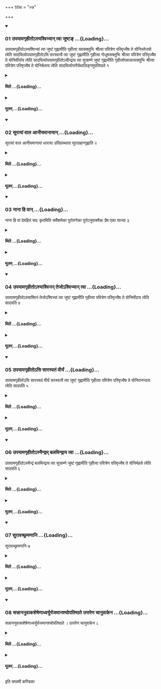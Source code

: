 +++
title = "०७"

+++

<div class="js_include" includetitle="true" newlevelforh1="3" unfilled url="/vedAH_yajuH/taittirIyam/sUtram/ApastambaH/shrautam/vishvAsa-prastutiH/19/07/01_upayAmagRhIto-syashvibhyAn_tvA_juShTa~N.md">
<details open><summary><h3>01 उपयामगृहीतोऽस्यश्विभ्यान् त्वा जुष्टङ् ...{Loading}...</h3></summary>

उपयामगृहीतोऽस्यश्विभ्यां त्वा जुष्टं गृह्णामीति गृहीत्वा यवसक्तुभिः श्रीत्वा पवित्रेण परिमृज्यैष ते योनिस्तेजसे त्वेति सादयित्वोपयामगृहीतोऽसि सरस्वत्यै त्वा जुष्टं गृह्णामीति गृहीत्वा गोधूमसक्तुभिः श्रीत्वा पवित्रेण परिमृज्यैष ते योनिर्वीर्याय त्वेति सादयित्वोपयामगृहीतोऽसीन्द्राय त्वा सुत्राम्णे जुष्टं गृह्णामीति गृहीत्वोपवाकासक्तुभिः श्रीत्वा पवित्रेण परिमृज्यैष ते योनिर्बलाय त्वेति सादयित्वोत्तरैर्यथालिङ्गमुपतिष्ठते १
</details>
</div>
<div class="js_include collapsed" newlevelforh1="4" title="थिते" unfilled url="/vedAH_yajuH/taittirIyam/sUtram/ApastambaH/shrautam/thite/19/07/01_upayAmagRhIto-syashvibhyAn_tvA_juShTa~N.md">
<details><summary><h4>थिते ...{Loading}...</h4></summary>

उपयामगृहीतोऽस्यश्विभ्यां त्वा जुष्टं गृह्णामीति गृहीत्वा यवसक्तुभिः श्रीत्वा पवित्रेण परिमृज्यैष ते योनिस्तेजसे त्वेति सादयित्वोपयामगृहीतोऽसि सरस्वत्यै त्वा जुष्टं गृह्णामीति गृहीत्वा गोधूमसक्तुभिः श्रीत्वा पवित्रेण परिमृज्यैष ते योनिर्वीर्याय त्वेति सादयित्वोपयामगृहीतोऽसीन्द्राय त्वा सुत्राम्णे जुष्टं गृह्णामीति गृहीत्वोपवाकासक्तुभिः श्रीत्वा पवित्रेण परिमृज्यैष ते योनिर्बलाय त्वेति सादयित्वोत्तरैर्यथालिङ्गमुपतिष्ठते १
</details>
</div>
<div class="js_include collapsed" newlevelforh1="4" title="मूलम्" unfilled url="/vedAH_yajuH/taittirIyam/sUtram/ApastambaH/shrautam/mUlam/19/07/01_upayAmagRhIto-syashvibhyAn_tvA_juShTa~N.md">
<details><summary><h4>मूलम् ...{Loading}...</h4></summary>

उपयामगृहीतोऽस्यश्विभ्यां त्वा जुष्टं गृह्णामीति गृहीत्वा यवसक्तुभिः श्रीत्वा पवित्रेण परिमृज्यैष ते योनिस्तेजसे त्वेति सादयित्वोपयामगृहीतोऽसि सरस्वत्यै त्वा जुष्टं गृह्णामीति गृहीत्वा गोधूमसक्तुभिः श्रीत्वा पवित्रेण परिमृज्यैष ते योनिर्वीर्याय त्वेति सादयित्वोपयामगृहीतोऽसीन्द्राय त्वा सुत्राम्णे जुष्टं गृह्णामीति गृहीत्वोपवाकासक्तुभिः श्रीत्वा पवित्रेण परिमृज्यैष ते योनिर्बलाय त्वेति सादयित्वोत्तरैर्यथालिङ्गमुपतिष्ठते १
</details>
</div>
<div class="js_include" includetitle="true" newlevelforh1="3" unfilled url="/vedAH_yajuH/taittirIyam/sUtram/ApastambaH/shrautam/vishvAsa-prastutiH/19/07/02_surAyAM_vAla_AnIyamAnAyAn.md">
<details open><summary><h3>02 सुरायां वाल आनीयमानायान् ...{Loading}...</h3></summary>

सुरायां वाल आनीयमानायां धारायाः प्रतिप्रस्थाता सुराग्रहान्गृह्णाति २
</details>
</div>
<div class="js_include collapsed" newlevelforh1="4" title="थिते" unfilled url="/vedAH_yajuH/taittirIyam/sUtram/ApastambaH/shrautam/thite/19/07/02_surAyAM_vAla_AnIyamAnAyAn.md">
<details><summary><h4>थिते ...{Loading}...</h4></summary>

सुरायां वाल आनीयमानायां धारायाः प्रतिप्रस्थाता सुराग्रहान्गृह्णाति २
</details>
</div>
<div class="js_include collapsed" newlevelforh1="4" title="मूलम्" unfilled url="/vedAH_yajuH/taittirIyam/sUtram/ApastambaH/shrautam/mUlam/19/07/02_surAyAM_vAla_AnIyamAnAyAn.md">
<details><summary><h4>मूलम् ...{Loading}...</h4></summary>

सुरायां वाल आनीयमानायां धारायाः प्रतिप्रस्थाता सुराग्रहान्गृह्णाति २
</details>
</div>
<div class="js_include" includetitle="true" newlevelforh1="3" unfilled url="/vedAH_yajuH/taittirIyam/sUtram/ApastambaH/shrautam/vishvAsa-prastutiH/19/07/03_nAnA_hi_vAn.md">
<details open><summary><h3>03 नाना हि वान् ...{Loading}...</h3></summary>

नाना हि वां देवहितं सदः कृतमिति सर्वेषामेका पुरोरुगेका पुरोऽनुवाक्यैकः प्रैष एका याज्या ३
</details>
</div>
<div class="js_include collapsed" newlevelforh1="4" title="थिते" unfilled url="/vedAH_yajuH/taittirIyam/sUtram/ApastambaH/shrautam/thite/19/07/03_nAnA_hi_vAn.md">
<details><summary><h4>थिते ...{Loading}...</h4></summary>

नाना हि वां देवहितं सदः कृतमिति सर्वेषामेका पुरोरुगेका पुरोऽनुवाक्यैकः प्रैष एका याज्या ३
</details>
</div>
<div class="js_include collapsed" newlevelforh1="4" title="मूलम्" unfilled url="/vedAH_yajuH/taittirIyam/sUtram/ApastambaH/shrautam/mUlam/19/07/03_nAnA_hi_vAn.md">
<details><summary><h4>मूलम् ...{Loading}...</h4></summary>

नाना हि वां देवहितं सदः कृतमिति सर्वेषामेका पुरोरुगेका पुरोऽनुवाक्यैकः प्रैष एका याज्या ३
</details>
</div>
<div class="js_include" includetitle="true" newlevelforh1="3" unfilled url="/vedAH_yajuH/taittirIyam/sUtram/ApastambaH/shrautam/vishvAsa-prastutiH/19/07/04_upayAmagRhIto-syAshvinan_tejo-shvibhyAn_tvA.md">
<details open><summary><h3>04 उपयामगृहीतोऽस्याश्विनन् तेजोऽश्विभ्यान् त्वा ...{Loading}...</h3></summary>

उपयामगृहीतोऽस्याश्विनं तेजोऽश्विभ्यां त्वा जुष्टं गृह्णामीति गृहीत्वा पवित्रेण परिमृज्यैष ते योनिर्मोदाय त्वेति सादयति ४
</details>
</div>
<div class="js_include collapsed" newlevelforh1="4" title="थिते" unfilled url="/vedAH_yajuH/taittirIyam/sUtram/ApastambaH/shrautam/thite/19/07/04_upayAmagRhIto-syAshvinan_tejo-shvibhyAn_tvA.md">
<details><summary><h4>थिते ...{Loading}...</h4></summary>

उपयामगृहीतोऽस्याश्विनं तेजोऽश्विभ्यां त्वा जुष्टं गृह्णामीति गृहीत्वा पवित्रेण परिमृज्यैष ते योनिर्मोदाय त्वेति सादयति ४
</details>
</div>
<div class="js_include collapsed" newlevelforh1="4" title="मूलम्" unfilled url="/vedAH_yajuH/taittirIyam/sUtram/ApastambaH/shrautam/mUlam/19/07/04_upayAmagRhIto-syAshvinan_tejo-shvibhyAn_tvA.md">
<details><summary><h4>मूलम् ...{Loading}...</h4></summary>

उपयामगृहीतोऽस्याश्विनं तेजोऽश्विभ्यां त्वा जुष्टं गृह्णामीति गृहीत्वा पवित्रेण परिमृज्यैष ते योनिर्मोदाय त्वेति सादयति ४
</details>
</div>
<div class="js_include" includetitle="true" newlevelforh1="3" unfilled url="/vedAH_yajuH/taittirIyam/sUtram/ApastambaH/shrautam/vishvAsa-prastutiH/19/07/05_upayAmagRhIto-si_sArasvataM_vIryaM.md">
<details open><summary><h3>05 उपयामगृहीतोऽसि सारस्वतं वीर्यं ...{Loading}...</h3></summary>

उपयामगृहीतोऽसि सारस्वतं वीर्यं सरस्वत्यै त्वा जुष्टं गृह्णामीति गृहीत्वा पवित्रेण परिमृज्यैष ते योनिरानन्दाय त्वेति सादयति ५
</details>
</div>
<div class="js_include collapsed" newlevelforh1="4" title="थिते" unfilled url="/vedAH_yajuH/taittirIyam/sUtram/ApastambaH/shrautam/thite/19/07/05_upayAmagRhIto-si_sArasvataM_vIryaM.md">
<details><summary><h4>थिते ...{Loading}...</h4></summary>

उपयामगृहीतोऽसि सारस्वतं वीर्यं सरस्वत्यै त्वा जुष्टं गृह्णामीति गृहीत्वा पवित्रेण परिमृज्यैष ते योनिरानन्दाय त्वेति सादयति ५
</details>
</div>
<div class="js_include collapsed" newlevelforh1="4" title="मूलम्" unfilled url="/vedAH_yajuH/taittirIyam/sUtram/ApastambaH/shrautam/mUlam/19/07/05_upayAmagRhIto-si_sArasvataM_vIryaM.md">
<details><summary><h4>मूलम् ...{Loading}...</h4></summary>

उपयामगृहीतोऽसि सारस्वतं वीर्यं सरस्वत्यै त्वा जुष्टं गृह्णामीति गृहीत्वा पवित्रेण परिमृज्यैष ते योनिरानन्दाय त्वेति सादयति ५
</details>
</div>
<div class="js_include" includetitle="true" newlevelforh1="3" unfilled url="/vedAH_yajuH/taittirIyam/sUtram/ApastambaH/shrautam/vishvAsa-prastutiH/19/07/06_upayAmagRhIto-syaindram_balamindrAya_tvA.md">
<details open><summary><h3>06 उपयामगृहीतोऽस्यैन्द्रम् बलमिन्द्राय त्वा ...{Loading}...</h3></summary>

उपयामगृहीतोऽस्यैन्द्रं बलमिन्द्राय त्वा सुत्राम्णे जुष्टं गृह्णामीति गृहीत्वा पवित्रेण परिमृज्यैष ते योनिर्महसे त्वेति सादयति ६
</details>
</div>
<div class="js_include collapsed" newlevelforh1="4" title="थिते" unfilled url="/vedAH_yajuH/taittirIyam/sUtram/ApastambaH/shrautam/thite/19/07/06_upayAmagRhIto-syaindram_balamindrAya_tvA.md">
<details><summary><h4>थिते ...{Loading}...</h4></summary>

उपयामगृहीतोऽस्यैन्द्रं बलमिन्द्राय त्वा सुत्राम्णे जुष्टं गृह्णामीति गृहीत्वा पवित्रेण परिमृज्यैष ते योनिर्महसे त्वेति सादयति ६
</details>
</div>
<div class="js_include collapsed" newlevelforh1="4" title="मूलम्" unfilled url="/vedAH_yajuH/taittirIyam/sUtram/ApastambaH/shrautam/mUlam/19/07/06_upayAmagRhIto-syaindram_balamindrAya_tvA.md">
<details><summary><h4>मूलम् ...{Loading}...</h4></summary>

उपयामगृहीतोऽस्यैन्द्रं बलमिन्द्राय त्वा सुत्राम्णे जुष्टं गृह्णामीति गृहीत्वा पवित्रेण परिमृज्यैष ते योनिर्महसे त्वेति सादयति ६
</details>
</div>
<div class="js_include" includetitle="true" newlevelforh1="3" unfilled url="/vedAH_yajuH/taittirIyam/sUtram/ApastambaH/shrautam/vishvAsa-prastutiH/19/07/07_surAvachChrayaNAni.md">
<details open><summary><h3>07 सुरावच्छ्रयणानि ...{Loading}...</h3></summary>

सुरावच्छ्रयणानि ७
</details>
</div>
<div class="js_include collapsed" newlevelforh1="4" title="थिते" unfilled url="/vedAH_yajuH/taittirIyam/sUtram/ApastambaH/shrautam/thite/19/07/07_surAvachChrayaNAni.md">
<details><summary><h4>थिते ...{Loading}...</h4></summary>

सुरावच्छ्रयणानि ७
</details>
</div>
<div class="js_include collapsed" newlevelforh1="4" title="मूलम्" unfilled url="/vedAH_yajuH/taittirIyam/sUtram/ApastambaH/shrautam/mUlam/19/07/07_surAvachChrayaNAni.md">
<details><summary><h4>मूलम् ...{Loading}...</h4></summary>

सुरावच्छ्रयणानि ७
</details>
</div>
<div class="js_include" includetitle="true" newlevelforh1="3" unfilled url="/vedAH_yajuH/taittirIyam/sUtram/ApastambaH/shrautam/vishvAsa-prastutiH/19/07/08_sannAnanuvAkasheSheNAdhvaryuryajamAnashchopatiShThate_uttareNa_chAnuvAkena.md">
<details open><summary><h3>08 सन्नाननुवाकशेषेणाध्वर्युर्यजमानश्चोपतिष्ठते उत्तरेण चानुवाकेन ...{Loading}...</h3></summary>

सन्नाननुवाकशेषेणाध्वर्युर्यजमानश्चोपतिष्ठते । उत्तरेण चानुवाकेन ८
</details>
</div>
<div class="js_include collapsed" newlevelforh1="4" title="थिते" unfilled url="/vedAH_yajuH/taittirIyam/sUtram/ApastambaH/shrautam/thite/19/07/08_sannAnanuvAkasheSheNAdhvaryuryajamAnashchopatiShThate_uttareNa_chAnuvAkena.md">
<details><summary><h4>थिते ...{Loading}...</h4></summary>

सन्नाननुवाकशेषेणाध्वर्युर्यजमानश्चोपतिष्ठते । उत्तरेण चानुवाकेन ८
</details>
</div>
<div class="js_include collapsed" newlevelforh1="4" title="मूलम्" unfilled url="/vedAH_yajuH/taittirIyam/sUtram/ApastambaH/shrautam/mUlam/19/07/08_sannAnanuvAkasheSheNAdhvaryuryajamAnashchopatiShThate_uttareNa_chAnuvAkena.md">
<details><summary><h4>मूलम् ...{Loading}...</h4></summary>

सन्नाननुवाकशेषेणाध्वर्युर्यजमानश्चोपतिष्ठते । उत्तरेण चानुवाकेन ८
</details>
</div>

  
इति सप्तमी कण्डिका 
